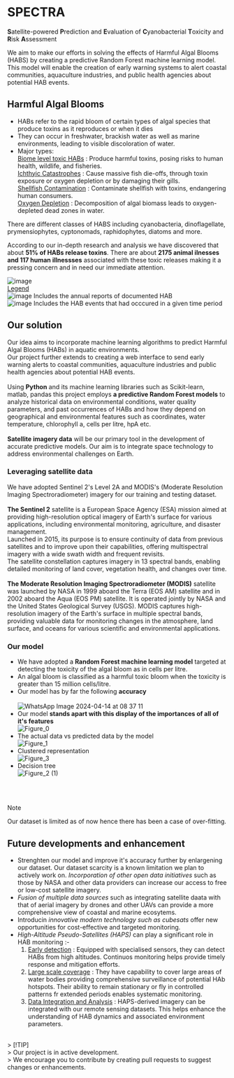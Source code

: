 # SPECTRA
**S**atellite-powered **P**rediction and **E**valuation of **C**yanobacterial **T**oxicity and **R**isk **A**ssessment
<br/>

We aim to make our efforts in solving the effects of Harmful Algal Blooms (HABS) by creating a predictive Random Forest machine learning model. This model will enable the creation of early warning systems to alert coastal communities, aquaculture industries, and public health agencies about potential HAB events.
<br/>
## Harmful Algal Blooms
- HABs refer to the rapid bloom of certain types of algal species that produce toxins as it reproduces or when it dies <br/>
- They can occur in freshwater, brackish water as well as marine environments, leading to visible discoloration of water.<br/>
- Major types:<br/>
<ins>Biome level toxic HABs</ins> : Produce harmful toxins, posing risks to human health, wildlife, and fisheries.<br/>
<ins>Ichthyic Catastrophes</ins> : Cause massive fish die-offs, through toxin exposure or oxygen depletion or by damaging their gills.<br/>
<ins>Shellfish Contamination</ins> : Contaminate shellfish with toxins, endangering human consumers.<br/>
<ins>Oxygen Depletion</ins> : Decomposition of algal biomass leads to oxygen-depleted dead zones in water.<br/>

There are different classes of HABS including cyanobacteria, dinoflagellate, prymensiophytes, cyptonomads, raphidophytes, diatoms and more. <br/>

According to our in-depth research and analysis we have discovered that about **51% of HABs release toxins**. There are about **2175 animal ilnesses and 117 human illnessses** associated with these toxic releases making it a pressing concern and in need our immediate attention. <br/>


![image](https://github.com/sanjana-vivek/SPECTRA/assets/126575036/93ba1dbf-b146-4b15-81c0-5cc40f9c41eb)  <br/>
<ins>Legend </ins> <br/>
![image](https://github.com/sanjana-vivek/SPECTRA/assets/126575036/7b477635-e719-4df4-9d70-eb779cbbbf39)   Includes the annual reports of documented HAB<br/>
![image](https://github.com/sanjana-vivek/SPECTRA/assets/126575036/42c6fdcf-e3b8-40d8-81a2-9d158ca780ad)   Includes the HAB events that had occcured in a given time period<br/>



## Our solution 
Our idea aims to incorporate machine learning algorithms to predict Harmful Algal Blooms (HABs) in aquatic environments. <br/>
Our project further extends to creating a web interface to send early warning alerts to coastal communities, aquaculture industries and public health agencies about potential HAB events. <br/><br/>
Using **Python** and its machine learning libraries such as Scikit-learn, matlab, pandas this project employs **a predictive Random Forest models** to analyze historical data on environmental conditions, water quality parameters, and past occurrences of HABs and how they depend on geographical and environmental features such as coordinates,  water temperature, chlorophyll a, cells per litre, hpA etc. <br/><br/>
**Satellite imagery data** will be our primary tool in the development of accurate predictive models. Our aim is to integrate space technology to address environmental challenges on Earth. <br/>

### Leveraging satellite data
We have adopted Sentinel 2's Level 2A and MODIS's (Moderate Resolution Imaging Spectroradiometer) imagery for our training and testing dataset. <br/><br/>
**The Sentinel 2** satellite is a European Space Agency (ESA) mission aimed at providing high-resolution optical imagery of Earth's surface for various applications, including environmental monitoring, agriculture, and disaster management.<br/> Launched in 2015, its purpose is to ensure continuity of data from previous satellites and to improve upon their capabilities, offering multispectral imagery with a wide swath width and frequent revisits.<br/> The satellite constellation captures imagery in 13 spectral bands, enabling detailed monitoring of land cover, vegetation health, and changes over time. <br/><br/>
**The Moderate Resolution Imaging Spectroradiometer (MODIS)** satellite was launched by NASA in 1999 aboard the Terra (EOS AM) satellite and in 2002 aboard the Aqua (EOS PM) satellite. It is operated jointly by NASA and the United States Geological Survey (USGS). MODIS captures high-resolution imagery of the Earth's surface in multiple spectral bands, providing valuable data for monitoring changes in the atmosphere, land surface, and oceans for various scientific and environmental applications.

### Our model 
- We have adopted a **Random Forest machine learning model** targeted at detecting the toxicity of the algal bloom as in cells per litre. <br/>
- An algal bloom is classified as a harmful toxic bloom when the toxicity is greater than 15 million cells/litre. <br/>
- Our model has by far the following **accuracy** <br/> <br/>
  ![WhatsApp Image 2024-04-14 at 08 37 11](https://github.com/sanjana-vivek/SPECTRA/assets/126575036/22c6ec62-966f-4bcf-9bee-cdb60ec10a86) <br/>
- Our model **stands apart with this display of the importances of all of it's features** <br/>
  ![Figure_0](https://github.com/sanjana-vivek/SPECTRA/assets/126575036/255562b3-a16b-4fc3-bc08-ceb5864f80bb) <br/>
- The actual data vs predicted data by the model <br/>
![Figure_1](https://github.com/sanjana-vivek/SPECTRA/assets/126575036/392e5d9b-3408-4f48-af77-5e0c3b41114e) <br/>
- Clustered representation <br/>
![Figure_3](https://github.com/sanjana-vivek/SPECTRA/assets/126575036/c10d139c-938b-4354-adcf-deadc55c3b92)
- Decision tree <br/>
![Figure_2 (1)](https://github.com/sanjana-vivek/SPECTRA/assets/126575036/b07030af-50d7-461f-9580-d777dfc9ea17)

<br/> <br/> 
> [!NOTE]  
> Our dataset is limited as of now hence there has been a case of over-fitting. 


## Future developments and enhancement
- Strenghten our model and improve it's accuracy further by enlargening our dataset. Our dataset scarcity is a known limitation we plan to actively work on. *Incorporation of other open data initiatives* such as those by NASA and other data providers can increase our access to free or low-cost satellite imagery. <br/>
- *Fusion of multiple data sources* such as integrating satellite daata with that of aerial imagery by drones and other UAVs can provide a more comprehensive view of coastal and marine ecosytems.<br/>
- Introducin *innovative modern technology such as cubesats* offer new opportunities for cost-effective and targeted monitoring.<br/>
- *High-Altitude Pseudo-Satellites (HAPS)* can play a significant role in HAB monitoring :-<br/>
  1. <ins>Early detection</ins>  : Equipped with specialised sensors, they can detect HABs from high altitudes. Continuos monitoring helps provide timely response and mitigation efforts.<br/>
  2. <ins>Large scale coverage</ins> : They have capability to cover large areas of water bodies providing comprehensive surveillance of potential HAb hotspots. Their ability to remain stationary or fly in controlled patterns fr extended periods enables systematic monitoring.<br/>
  3. <ins>Data Integration and Analysis</ins> : HAPS-derived imagery can be integrated with our remote sensing datasets. This helps enhance the understanding of HAB dynamics and associated environment parameters. <br/>
 <br/>
> [!TIP] <br/>
> Our project is in active development. <br/>
> We encourage you to contribute by creating pull requests to suggest changes or enhancements.

